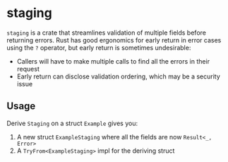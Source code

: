 # staging

`staging` is a crate that streamlines validation of multiple fields before returning errors.
Rust has good ergonomics for early return in error cases using the `?` operator,
but early return is sometimes undesirable:

-   Callers will have to make multiple calls to find all the errors in their request
-   Early return can disclose validation ordering, which may be a security issue

## Usage

Derive `Staging` on a struct `Example` gives you:

1. A new struct `ExampleStaging` where all the fields are now `Result<_, Error>`
2. A `TryFrom<ExampleStaging>` impl for the deriving struct
